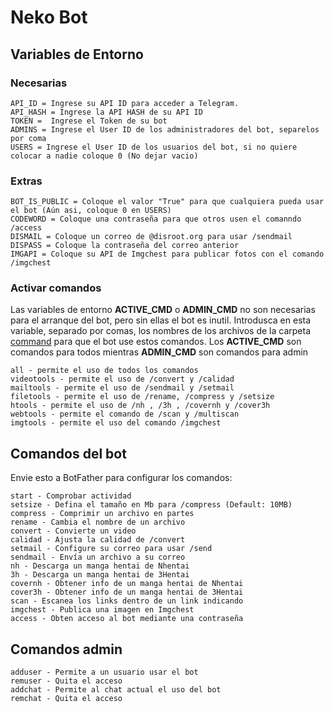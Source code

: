 # Neko Bot

## Variables de Entorno

### Necesarias
```
API_ID = Ingrese su API ID para acceder a Telegram.
API_HASH = Ingrese la API HASH de su API ID
TOKEN =  Ingrese el Token de su bot
ADMINS = Ingrese el User ID de los administradores del bot, separelos por coma
USERS = Ingrese el User ID de los usuarios del bot, si no quiere colocar a nadie coloque 0 (No dejar vacio)
```

### Extras
```
BOT_IS_PUBLIC = Coloque el valor "True" para que cualquiera pueda usar el bot (Aún asi, coloque 0 en USERS)
CODEWORD = Coloque una contraseña para que otros usen el comanndo /access
DISMAIL = Coloque un correo de @disroot.org para usar /sendmail
DISPASS = Coloque la contraseña del correo anterior
IMGAPI = Coloque su API de Imgchest para publicar fotos con el comando /imgchest
```

### Activar comandos

Las variables de entorno **ACTIVE_CMD** o **ADMIN_CMD** no son necesarias para el arranque del bot, pero sin ellas el bot es inutil.
Introdusca en esta variable, separado por comas, los nombres de los archivos de la carpeta [command](https://github.com/nakigeplayer/nekobot-pyrogram/tree/main/command)  para que el bot use estos comandos.
Los **ACTIVE_CMD** son comandos para todos mientras **ADMIN_CMD** son comandos para admin

```
all - permite el uso de todos los comandos
videotools - permite el uso de /convert y /calidad
mailtools - permite el uso de /sendmail y /setmail
filetools - permite el uso de /rename, /compress y /setsize
htools - permite el uso de /nh , /3h , /covernh y /cover3h
webtools - permite el comando de /scan y /multiscan
imgtools - permite el uso del comando /imgchest
```


## Comandos del bot

Envie esto a BotFather para configurar los comandos:
```
start - Comprobar actividad  
setsize - Defina el tamaño en Mb para /compress (Default: 10MB)  
compress - Comprimir un archivo en partes  
rename - Cambia el nombre de un archivo  
convert - Convierte un video  
calidad - Ajusta la calidad de /convert  
setmail - Configure su correo para usar /send  
sendmail - Envía un archivo a su correo
nh - Descarga un manga hentai de Nhentai
3h - Descarga un manga hentai de 3Hentai
covernh - Obtener info de un manga hentai de Nhentai
cover3h - Obtener info de un manga hentai de 3Hentai
scan - Escanea los links dentro de un link indicando
imgchest - Publica una imagen en Imgchest
access - Obten acceso al bot mediante una contraseña
```

## Comandos admin
```
adduser - Permite a un usuario usar el bot
remuser - Quita el acceso
addchat - Permite al chat actual el uso del bot
remchat - Quita el acceso
```
